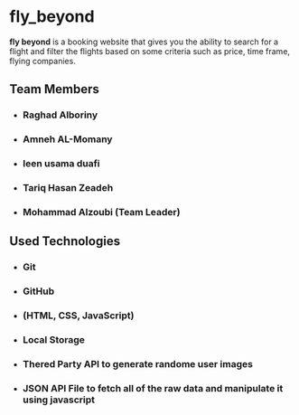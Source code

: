# fly_beyond

**fly beyond** is a booking website that gives you the ability to search for a flight and filter the flights based on some criteria such as price, time frame, flying companies.

## Team Members

- ### Raghad Alboriny

- ### Amneh AL-Momany

- ### leen usama duafi

- ### Tariq Hasan Zeadeh

- ### Mohammad Alzoubi (Team Leader)

## Used Technologies

- ### Git

- ### GitHub

- ### (HTML, CSS, JavaScript)

- ### Local Storage

- ### Thered Party API to generate randome user images

- ### JSON API File to fetch all of the raw data and manipulate it using javascript
